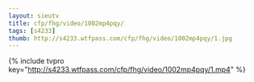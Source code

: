 ```yaml
--- 
layout: sieutv
title: cfp/fhg/video/1002mp4pqy/
tags: [s4233]
thumb: http://s4233.wtfpass.com/cfp/fhg/video/1002mp4pqy/1.jpg
---
```

{% include tvpro key="http://s4233.wtfpass.com/cfp/fhg/video/1002mp4pqy/1.mp4" %} 
